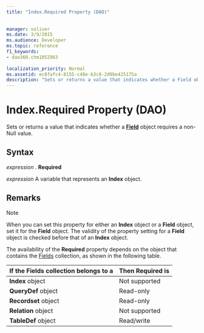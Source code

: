 ```yaml
---
title: "Index.Required Property (DAO)"
 
 
manager: soliver
ms.date: 3/9/2015
ms.audience: Developer
ms.topic: reference
f1_keywords:
- dao360.chm1052963
  
localization_priority: Normal
ms.assetid: ec8fafc4-8155-c48e-b3c8-2d9be425175a
description: "Sets or returns a value that indicates whether a Field object requires a non-Null value."
---
```


# Index.Required Property (DAO)

Sets or returns a value that indicates whether a **[Field](field-object-dao.md)** object requires a non-Null value. 
  
## Syntax

 *expression*  . **Required**
  
 *expression*  A variable that represents an **Index** object. 
  
## Remarks

> [!NOTE]
> When you can set this property for either an **Index** object or a **Field** object, set it for the **Field** object. The validity of the property setting for a **Field** object is checked before that of an **Index** object. 
  
The availability of the **Required** property depends on the object that contains the [Fields](fields-collection-dao.md) collection, as shown in the following table. 
  
|**If the Fields collection belongs to a**|**Then Required is**|
|:-----|:-----|
|**Index** object  <br/> |Not supported  <br/> |
|**QueryDef** object  <br/> |Read-only  <br/> |
|**Recordset** object  <br/> |Read-only  <br/> |
|**Relation** object  <br/> |Not supported  <br/> |
|**TableDef** object  <br/> |Read/write  <br/> |
   

